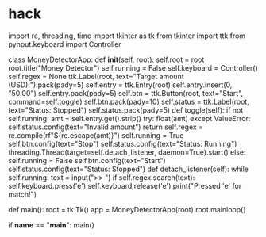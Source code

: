 # hack

import re, threading, time
import tkinter as tk
from tkinter import ttk
from pynput.keyboard import Controller


class MoneyDetectorApp:
    def __init__(self, root):
        self.root = root
        root.title("Money Detector")
        self.running = False
        self.keyboard = Controller()
        self.regex = None
        ttk.Label(root, text="Target amount (USD):").pack(pady=5)
        self.entry = ttk.Entry(root)
        self.entry.insert(0, "50.00")
        self.entry.pack(pady=5)
        self.btn = ttk.Button(root, text="Start", command=self.toggle)
        self.btn.pack(pady=10)
        self.status = ttk.Label(root, text="Status: Stopped")
        self.status.pack(pady=5)
    def toggle(self):
        if not self.running:
            amt = self.entry.get().strip()
            try:
                float(amt) 
            except ValueError:
                self.status.config(text="Invalid amount")
                return
            self.regex = re.compile(rf"\${re.escape(amt)}")
            self.running = True
            self.btn.config(text="Stop")
            self.status.config(text="Status: Running")
            threading.Thread(target=self.detach_listener, daemon=True).start()
        else:
            self.running = False
            self.btn.config(text="Start")
            self.status.config(text="Status: Stopped")
    def detach_listener(self):
        while self.running:
            text = input(">> ")
            if self.regex.search(text):
                self.keyboard.press('e')
                self.keyboard.release('e')
                print("Pressed 'e' for match!")

def main():
    root = tk.Tk()
    app = MoneyDetectorApp(root)
    root.mainloop()

if __name__ == "__main__":
    main()
